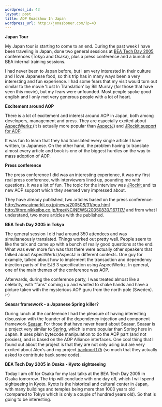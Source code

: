 ```yaml
--- 
wordpress_id: 43
layout: post
title: AOP Roadshow In Japan
wordpress_url: http://jonasboner.com/?p=43
---
```

<b>Japan Tour</b>

My Japan tour is starting to come to an end. During the past week I have been traveling in Japan, done two general sessions at <a href="http://www.beasys.co.jp/news_events/bea_seminar/td_2005.html">BEA Tech Day 2005</a> conferences (Tokyo and Osaka), plus a press conference and a bunch of BEA internal training sessions.

I had never been to Japan before, but I am very interested in their culture and I love Japanese food, so this trip has in many ways been a very interesting and fun experience. I had some fears that my visit would turn out similar to the movie 'Lost In Translation' by Bill Murray (for those that have seen this movie), but my fears were unfounded. Most people spoke good english and I only met very generous people with a lot of heart. 

<b>Excitement around AOP</b>

There is a lot of excitement and interest around AOP in Japan, both among developers, management and press. They are especially excited about <a href="http://aspectwerkz.codehaus.org/">AspectWerkz </a> (it is actually more popular than <a href="http://www.eclipse.org/aspectj/">AspectJ</a>) and <a href="http://dev2dev.bea.com/pub/a/2005/08/jvm_aop_1.html">JRockit support for AOP</a>.

 It was fun to learn that they had translated every single article I have written, to Japanese.  On the other hand, the problem having to translate almost every article and book is one of the biggest hurdles on the way to mass adoption of AOP. 

<b>Press conference</b>

The press conference I did was an interesting experience, it was my first real press conference, with interviewers lined up, pounding me with questions. It was a lot of fun. The topic for the interview was <a href="http://dev2dev.bea.com/jrockit/">JRockit </a>and its new AOP support which they seemed very impressed about. 

They have already published, two articles based on the press conference:
<a href="http://www.atmarkit.co.jp/news/200508/31/bea.html">http://www.atmarkit.co.jp/news/200508/31/bea.html</a>
<a href="http://itpro.nikkeibp.co.jp/free/NC/NEWS/20050830/167117/">http://itpro.nikkeibp.co.jp/free/NC/NEWS/20050830/167117/</a>
and from what I understand, two more articles with the published.

<b>BEA Tech Day 2005 in Tokyo</b>

The general session I did had around 350 attendees and was simultaneously translated. Things worked out pretty well. People seem to like the talk and came up with a bunch of really good questions at the end. What was even more fun was that there were actually other speakers that talked about AspectWerkz/AspectJ in different contexts.  One guy for example, talked about how to implement the transaction and dependency injection parts of the EJB 3 specification using AspectWerkz.  In general, one of the main themes of the conference was AOP. 

Afterwards, during the conference party, I was treated almost like a celebrity, with "fans" coming up and wanted to shake hands and have a picture taken with the mysterious AOP guru from the north pole (Sweden). :-) 

<b>Seasar framework - a Japanese Spring killer?</b>

During lunch at the conference I had the pleasure of having interesting discussion with the founder of the dependency injection and component framework <a href="http://www.seasar.org/">Seasar</a>. For those that have never heard about Seasar, Seasar is a project very similar to <a href="http://www.springframework.org/">Spring</a>, which is more popular than Spring here in Japan. It uses plain bytecode manipulation to do the AOP part (and not proxies), and is based on the AOP Alliance interfaces. One cool thing that I found out about the project is that they are not only using but are very excited about Alex's and my project <a href="http://backport175.codehaus.org/">backport175</a> (so much that they actually asked to contribute back some code).  

<b>BEA Tech Day 2005 in Osaka - Kyoto sightseeing</b>

Today I am off for Osaka for my last talks at the BEA Tech Day 2005 in Osaka tomorrow.  The trip will conclude with one day off,  which I will spend sightseeing in Kyoto. Kyoto is the historical and cultural center in Japan, with many buildings and temples being more than 1000 years old (compared to Tokyo which is only a couple of hundred years old). So that is going to be interesting.
